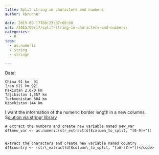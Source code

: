 ```yaml
---
title: Split string in characters and numbers
author: kbrunner

date: 2015-09-17T08:23:07+00:00
url: /2015/09/17/split-string-in-characters-and-numbers/
categories:
  - R
tags:
  - as.numeric
  - string
  - stringr

---
```

Data:
  
    China 91 km  91
    Iran 921 km 921
    Pakistan 2,670 km
    Tajikistan 1,357 km
    Turkmenistan 804 km
    Uzbekistan 144 km

I want the information of the numeric border length in a new columns. S[olution via stringr library][1] 


    # extract the numbers and create new variable named new_var
    df$new_var <- as.numeric(str_extract(df$column_to_split, "[0-9]+"))

  
    extract the characters and create new variable named country
    df$country <- (str\_extract(df$column\_to_split, "[aA-zZ]+"))</code>

 [1]: http://stackoverflow.com/a/9756409/2646974

